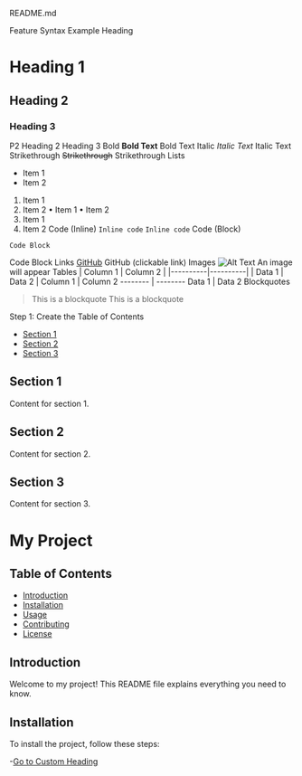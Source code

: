 README.md



Feature
Syntax
Example
Heading
# Heading 1
## Heading 2
### Heading 3
P2
Heading 2
Heading 3
Bold
**Bold Text**
Bold Text
Italic
*Italic Text*
Italic Text
Strikethrough
~~Strikethrough~~
Strikethrough
Lists
- Item 1
- Item 2
1. Item 1
2. Item 2
• Item 1
• Item 2
1. Item 1
2. Item 2
Code (Inline)
`Inline code`
`Inline code`
Code (Block)
```
Code Block
```
Code Block
Links
[GitHub](https://github.com)
GitHub (clickable link)
Images
![Alt Text](image_url)
An image will appear
Tables
| Column 1 | Column 2 |
|----------|----------|
| Data 1   | Data 2   |
Column 1 | Column 2
-------- | --------
Data 1   | Data 2
Blockquotes
> This is a blockquote
This is a blockquote


Step 1: Create the Table of Contents
- [Section 1](#section-1)
- [Section 2](#section-2)
- [Section 3](#section-3)


## Section 1
Content for section 1.

## Section 2
Content for section 2.

## Section 3
Content for section 3.



# My Project

## Table of Contents
- [Introduction](#introduction)
- [Installation](#installation)
- [Usage](#usage)
- [Contributing](#contributing)
- [License](#license)

## Introduction
Welcome to my project! This README file explains everything you need to know.

## Installation
To install the project, follow these steps:

-[Go to Custom Heading](#custom-anchor)
